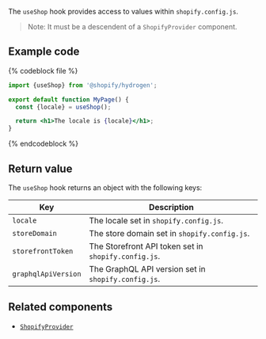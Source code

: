 The `useShop` hook provides access to values within `shopify.config.js`.

> Note:
> It must be a descendent of a `ShopifyProvider` component.

## Example code

{% codeblock file %}

```jsx
import {useShop} from '@shopify/hydrogen';

export default function MyPage() {
  const {locale} = useShop();

  return <h1>The locale is {locale}</h1>;
}
```

{% endcodeblock %}

## Return value

The `useShop` hook returns an object with the following keys:

| Key  | Description |
| ---- | ----------- |
| `locale` | The locale set in `shopify.config.js`. |
| `storeDomain` | The store domain set in `shopify.config.js`. |
| `storefrontToken` | The Storefront API token set in `shopify.config.js`. |
| `graphqlApiVersion` | The GraphQL API version set in `shopify.config.js`. |

## Related components

- [`ShopifyProvider`](/api/hydrogen/components/global/shopifyprovider)
